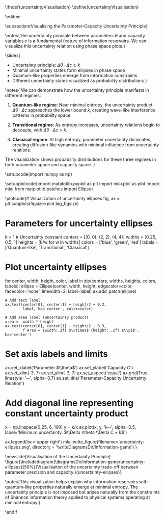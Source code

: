 \ifndef{uncertaintyVisualisation}
\define{uncertaintyVisualisation}

\editme

\subsection{Visualising the Parameter-Capacity Uncertainty Principle}

\notes{The uncertainty principle between parameters $\theta$ and capacity variables $c$ is a fundamental feature of information reservoirs. We can visualize this uncertainty relation using phase space plots.}

\slides{
* Uncertainty principle: $\Delta\theta \cdot \Delta c \geq k$
* Minimal uncertainty states form ellipses in phase space
* Quantum-like properties emerge from information constraints
* Different uncertainty states visualized as probability distributions
}

\notes{
We can demonstrate how the uncertainty principle manifests in different regimes:

1. **Quantum-like regime**: Near minimal entropy, the uncertainty product $\Delta\theta \cdot \Delta c$ approaches the lower bound $k$, creating wave-like interference patterns in probability space.

2. **Transitional regime**: As entropy increases, uncertainty relations begin to decouple, with $\Delta\theta \cdot \Delta c > k$.

3. **Classical regime**: At high entropy, parameter uncertainty dominates, creating diffusion-like dynamics with minimal influence from uncertainty relations.

The visualization shows probability distributions for these three regimes in both parameter space and capacity space.
}

\setupcode{import numpy as np}

\setupplotcode{import matplotlib.pyplot as plt
import mlai.plot as plot
import mlai
from matplotlib.patches import Ellipse}

\plotcode{# Visualization of uncertainty ellipses
fig, ax = plt.subplots(figsize=plot.big_figsize)

# Parameters for uncertainty ellipses
k = 1  # Uncertainty constant
centers = [(0, 0), (2, 2), (4, 4)]
widths = [0.25, 0.5, 1]
heights = [k/w for w in widths]
colors = ['blue', 'green', 'red']
labels = ['Quantum-like', 'Transitional', 'Classical']

# Plot uncertainty ellipses
for center, width, height, color, label in zip(centers, widths, heights, colors, labels):
    ellipse = Ellipse(center, width, height, 
                     edgecolor=color, facecolor='none', 
                     linewidth=2, label=label)
    ax.add_patch(ellipse)
    
    # Add text label
    ax.text(center[0], center[1] + height/2 + 0.2, 
            label, ha='center', color=color)
    
    # Add area label (uncertainty product)
    area =  width * height
    ax.text(center[0], center[1] - height/2 - 0.3, 
            f'Area = {width:.2f} $\\times$ {height: .2f} $\\pi$', ha='center')

# Set axis labels and limits
ax.set_xlabel('Parameter $\\theta$')
ax.set_ylabel('Capacity $C$')
ax.set_xlim(-3, 7)
ax.set_ylim(-3, 7)
ax.set_aspect('equal')
ax.grid(True, linestyle='--', alpha=0.7)
ax.set_title('Parameter-Capacity Uncertainty Relation')

# Add diagonal line representing constant uncertainty product
x = np.linspace(0.25, 6, 100)
y = k/x
ax.plot(x, y, 'k--', alpha=0.5, label='Minimum uncertainty: $\\Delta \\theta \\Delta C = k$')

ax.legend(loc='upper right')
mlai.write_figure(filename='uncertainty-ellipses.svg', 
                  directory = '\writeDiagramsDir/information-game')
}

\newslide{Visualisation of the Uncertainty Principle}
\figure{\includediagram{\diagramsDir/information-game/uncertainty-ellipses}{50%}{Visualisaiton of the uncertainty trade-off between parameter precision and capacity.}{uncertainty-ellipses}}

\notes{This visualization helps explain why information reservoirs with quantum-like properties naturally emerge at minimal entropy. The uncertainty principle is not imposed but arises naturally from the constraints of Shannon information theory applied to physical systems operating at minimal entropy.} 

\endif
